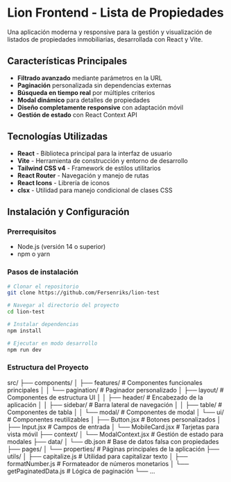 # Lion Frontend - Lista de Propiedades

Una aplicación moderna y responsive para la gestión y visualización de listados de propiedades inmobiliarias, desarrollada con React y Vite.

## Características Principales

- **Filtrado avanzado** mediante parámetros en la URL
- **Paginación** personalizada sin dependencias externas
- **Búsqueda en tiempo real** por múltiples criterios
- **Modal dinámico** para detalles de propiedades
- **Diseño completamente responsive** con adaptación móvil
- **Gestión de estado** con React Context API

## Tecnologías Utilizadas

- **React** - Biblioteca principal para la interfaz de usuario
- **Vite** - Herramienta de construcción y entorno de desarrollo
- **Tailwind CSS v4** - Framework de estilos utilitarios
- **React Router** - Navegación y manejo de rutas
- **React Icons** - Librería de iconos
- **clsx** - Utilidad para manejo condicional de clases CSS

## Instalación y Configuración

### Prerrequisitos
- Node.js (versión 14 o superior)
- npm o yarn

### Pasos de instalación

```bash
# Clonar el repositorio
git clone https://github.com/Fersenriks/lion-test

# Navegar al directorio del proyecto
cd lion-test

# Instalar dependencias
npm install

# Ejecutar en modo desarrollo
npm run dev

```
### Estructura del Proyecto

src/
├── components/
│   ├── features/          # Componentes funcionales principales
│   │   └── pagination/    # Paginador personalizado
│   ├── layout/            # Componentes de estructura UI
│   │   ├── header/        # Encabezado de la aplicación
│   │   ├── sidebar/       # Barra lateral de navegación
│   │   ├── table/         # Componentes de tabla
│   │   └── modal/         # Componentes de modal
│   └── ui/                # Componentes reutilizables
│       ├── Button.jsx     # Botones personalizados
│       ├── Input.jsx      # Campos de entrada
│       └── MobileCard.jsx # Tarjetas para vista móvil
├── context/
│   └── ModalContext.jsx   # Gestión de estado para modales
├── data/
│   └── db.json            # Base de datos falsa con propiedades
├── pages/
│   └── properties/        # Páginas principales de la aplicación
├── utils/
│   ├── capitalize.js      # Utilidad para capitalizar texto
│   ├── formatNumber.js    # Formateador de números monetarios
│   └── getPaginatedData.js # Lógica de paginación
└── ...
